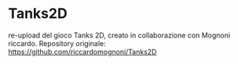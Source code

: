 # Tanks2D
re-upload del gioco Tanks 2D, creato in collaborazione con Mognoni riccardo. Repository originale: https://github.com/riccardomognoni/Tanks2D
